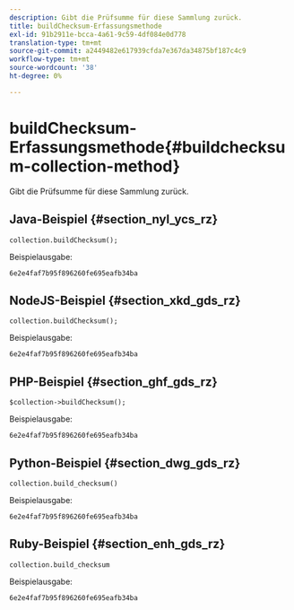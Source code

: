 ```yaml
---
description: Gibt die Prüfsumme für diese Sammlung zurück.
title: buildChecksum-Erfassungsmethode
exl-id: 91b2911e-bcca-4a61-9c59-4df084e0d778
translation-type: tm+mt
source-git-commit: a2449482e617939cfda7e367da34875bf187c4c9
workflow-type: tm+mt
source-wordcount: '38'
ht-degree: 0%

---
```


# buildChecksum-Erfassungsmethode{#buildchecksum-collection-method}

Gibt die Prüfsumme für diese Sammlung zurück.

## Java-Beispiel {#section_nyl_ycs_rz}

```
collection.buildChecksum(); 
```

Beispielausgabe:

```
6e2e4faf7b95f896260fe695eafb34ba 
```

## NodeJS-Beispiel {#section_xkd_gds_rz}

```
collection.buildChecksum(); 
```

Beispielausgabe:

```
6e2e4faf7b95f896260fe695eafb34ba 
```

## PHP-Beispiel {#section_ghf_gds_rz}

```
$collection->buildChecksum(); 
```

Beispielausgabe:

```
6e2e4faf7b95f896260fe695eafb34ba 
```

## Python-Beispiel {#section_dwg_gds_rz}

```
collection.build_checksum() 
```

Beispielausgabe:

```
6e2e4faf7b95f896260fe695eafb34ba 
```

## Ruby-Beispiel {#section_enh_gds_rz}

```
collection.build_checksum
```

Beispielausgabe:

```
6e2e4faf7b95f896260fe695eafb34ba 
```

